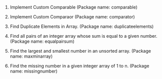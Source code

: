 1) Implement Custom Comparable (Package name: comparable)   			

2) Implement Custom Comparaor (Package name: comparator) 				

3) Find Duplicate Elements in Array. (Package name: duplicateelements) 		

4) Find all pairs of an integer array whose sum is equal to a given number. (Package name: equalpairsum)    	

5) Find the largest and smallest number in an unsorted array. (Package name: maxminarray) 
   
6) Find the missing number in a given integer array of 1 to n. (Package name: missingnumber)